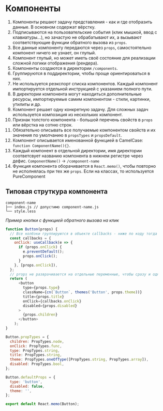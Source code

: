 # Компоненты

1. Компоненты решают задачу представления - как и где отобразить данные. В основном содержат вёрстку.
2. Подписываются на пользовательские события (клик мышкой, ввод с клавиатуры...),
но зачастую не обрабатывают их, а вызывают соответствующие функции обратного вызова из `props`.
3. Все данные компоненту передаются через `props`, самостоятельно компонент ничего не узнает, он глупый.
4. Компонент глупый, но может иметь своё состояние для реализации сложной логики отображения (рендера).
5. Компоненты создаются в директории `/components`.
6. Группируются в поддиректории, чтобы проще ориентироваться в них.
7. Не используется реэкспорт списка компонентов. Каждый компонент импортируется отдельной инструкцией с указанием полного пути.
8. В директории компонента могут находиться дополнительные ресурсы, импортируемые самим компонентом - стили, картинки, утилиты и др.
9. Компонент решает одну конкретную задачу. Для сложных задач используется композиция из нескольких компонент.
10. Признак толстого компонента - большой перечень свойств в `props` или вёрстка на сотню строк.
11. Обязательно описывать все получаемые компонентом свойств и их значения по умолчанию в `propsTypes` и `propsDefault`.
12. Компонент описывается именованной функцией в CamelCase: `function ComponentName(){}`.
13. Каждый компонент в отдельной директории, имя директории соответсвует названию компонента в нижнем регистре через дефис. `ComponentName()` → `/component-name`
14. Функция компонента оборачивается в `React.memo()`, чтобы повторно не исполнялась при тех же `props`. Если на классах, то используется PureComponent

## Типовая струткура компонента

```
component-name 
├── index.js // допустимо component-name.js
└── style.less
```

*Пример кнопки с функцией обратного вызова на клик*
```js
function Button(props) {
  // Все колбэки группируются в объекте callbacks - ниже по коду тогда знаем от куда функция
  const callbacks = {
    onClick: useCallback(e => {
      if (props.onClick) {
        e.preventDefault();
        props.onClick();
      }
    }, [props.onClick]),
  };
  // props не разврачивается на отдельные переменные, чтобы сразу и однозно понимать от куда берутся значения
  return (
      <button
        type={props.type}
        className={cn(`Button`, themes('Button', props.theme))}
        title={props.title}
        onClick={callbacks.onClick}
        disabled={props.disabled}
      >
        {props.children}
      </button>
    );
}

Button.propTypes = {
  children: PropTypes.node,
  onClick: PropTypes.func,
  type: PropTypes.string,
  title: PropTypes.string,
  theme: PropTypes.oneOfType([PropTypes.string, PropTypes.array]),
  disabled: PropTypes.bool,
};

Button.defaultProps = {
  type: 'button',
  disabled: false,
  theme: '',
};

export default React.memo(Button);
```
